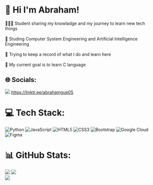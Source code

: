 # 💫 Hi I'm Abraham!
👨🏽‍💻 Student sharing my knowladge and my journey to learn new tech things<br/><br>🏫 Studing Computer System Engineering and Artificial Intelligence Engineering<br/><br>💾 Trying to keep a record of what I do and learn here<br/><br>🏁 My current goal is to learn C language<br>


## 🌐 Socials:
[![](https://visitcount.itsvg.in/api?id=abrahamgue05&icon=0&color=6)](https://visitcount.itsvg.in)
https://linktr.ee/abrahamgue05

# 💻 Tech Stack:
![Python](https://img.shields.io/badge/python-3670A0?style=for-the-badge&logo=python&logoColor=ffdd54) ![JavaScript](https://img.shields.io/badge/javascript-%23323330.svg?style=for-the-badge&logo=javascript&logoColor=%23F7DF1E) ![HTML5](https://img.shields.io/badge/html5-%23E34F26.svg?style=for-the-badge&logo=html5&logoColor=white) ![CSS3](https://img.shields.io/badge/css3-%231572B6.svg?style=for-the-badge&logo=css3&logoColor=white) ![Bootstrap](https://img.shields.io/badge/bootstrap-%238511FA.svg?style=for-the-badge&logo=bootstrap&logoColor=white)  ![Google Cloud](https://img.shields.io/badge/GoogleCloud-%234285F4.svg?style=for-the-badge&logo=google-cloud&logoColor=white) ![Figma](https://img.shields.io/badge/figma-%23F24E1E.svg?style=for-the-badge&logo=figma&logoColor=white)
# 📊 GitHub Stats:
![](https://github-readme-stats.vercel.app/api?username=abrahamgue05&theme=neon&hide_border=true&include_all_commits=true&count_private=true)
![](https://github-readme-stats.vercel.app/api/top-langs/?username=abrahamgue05&theme=neon&hide_border=true&include_all_commits=true&count_private=true&layout=compact)<br/>
![](https://github-readme-streak-stats.herokuapp.com/?user=abrahamgue05&theme=neon&hide_border=true)

<!-- Proudly created with GPRM ( https://gprm.itsvg.in ) -->
